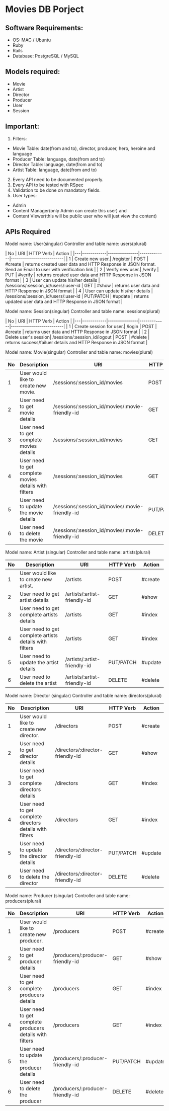 # Movies DB Porject

## Software Requirements:
  * OS: MAC / Ubuntu
  * Ruby
  * Rails
  * Database: PostgreSQL / MySQL

## Models required:

  * Movie
  * Artist
  * Director
  * Producer
  * User
  * Session

## Important:

  1) Filters:

  * Movie Table: date(from and to), director, producer, hero, heroine and language
  * Producer Table: language, date(from and to)
  * Director Table: language, date(from and to)
  * Artist Table: language, date(from and to)
  2) Every API need to be documented properly.
  3) Every API to be tested with RSpec
  4) Validation to be done on mandatory fields.
  5) User types:
  * Admin
  * Content Manager(only Admin can create this user) and
  * Content Viewer(this will be public user who will just view the content)

## APIs Required

Model name: User(singular)
Controller and table name: users(plural)

| No | URI | HTTP Verb | Action |
|---|------------|---------------|-------------|--------------------------|
| 1 | Create new user.| /register | POST | #create | returns created user data and HTTP Response in JSON format. Send an Email to user with verification link |
| 2 | Verify new user.| /verify | PUT | #verify | returns created user data and HTTP Response in JSON format |
| 3 | User can update his/her details | /sessions/:session_id/users/:user-id | GET | #show | returns user data  and HTTP Response in JSON format |
| 4 | User can update his/her details | /sessions/:session_id/users/:user-id | PUT/PATCH | #update | returns updated user data and HTTP Response  in JSON format |

Model name: Session(singular)
Controller and table name: sessions(plural)

| No | URI | HTTP Verb | Action |
|---|------------|---------------|-------------|--------------------------|
| 1 | Create session for user.| /login | POST | #create | returns user data and HTTP Response in JSON format |
| 2 | Delete user's session| /sessions/:session_id/logout | POST | #delete | returns success/failuer details and HTTP Response in JSON format |


Model name: Movie(singular)
Controller and table name: movies(plural)

| No | Description | URI | HTTP Verb | Action |
|---|------------|---------------|-------------|--------------------------|
| 1 | User would like to create new movie.| /sessions/:session_id/movies | POST | #create | returns created movie data and HTTP Response in JSON format |
| 2 | User need to get movie details | /sessions/:session_id/movies/:movie-friendly-id | GET | #show | returns movie data  and HTTP Response in JSON format |
| 3 | User need to get complete movies details | /sessions/:session_id/movies | GET | #index | returns movies data and HTTP Response  in JSON format |
| 4 | User need to get complete movies details with filters | /sessions/:session_id/movies | GET | #index | returns filtered movies data and HTTP Response  in JSON format |
| 5 | User need to update the movie details | /sessions/:session_id/movies/:movie-friendly-id | PUT/PATCH | #update | returns updated movie data and HTTP Response  in JSON format |
| 6 | User need to delete the movie | /sessions/:session_id/movies/:movie-friendly-id | DELETE | #delete | returns success or failure message and HTTP Response in JSON format |


Model name: Artist (singular)
Controller and table name: artists(plural)

| No | Description | URI | HTTP Verb | Action |
|---|------------|---------------|-------------|--------------------------|
| 1 | User would like to create new artist.| /artists | POST | #create | returns created artist data and HTTP Response in JSON format |
| 2 | User need to get artist details | /artists/:artist-friendly-id | GET | #show | returns artist data  and HTTP Response in JSON format |
| 3 | User need to get complete artists details | /artists | GET | #index | returns artists data and HTTP Response  in JSON format |
| 4 | User need to get complete artists details with filters | /artists | GET | #index | returns filtered artists data and HTTP Response  in JSON format |
| 5 | User need to update the artist details | /artists/:artist-friendly-id | PUT/PATCH | #update | returns updated artist data and HTTP Response  in JSON format |
| 6 | User need to delete the artist | /artists/:artist-friendly-id | DELETE | #delete | returns success or failure message and HTTP Response in JSON format |


Model name: Director (singular)
Controller and table name: directors(plural)

| No | Description | URI | HTTP Verb | Action |
|---|------------|---------------|-------------|--------------------------|
| 1 | User would like to create new director.| /directors | POST | #create | returns created director data and HTTP Response in JSON format |
| 2 | User need to get director details | /directors/:director-friendly-id | GET | #show | returns director data  and HTTP Response in JSON format |
| 3 | User need to get complete directors details | /directors | GET | #index | returns directors data and HTTP Response  in JSON format |
| 4 | User need to get complete directors details with filters | /directors | GET | #index | returns filtered directors data and HTTP Response  in JSON format |
| 5 | User need to update the director details | /directors/:director-friendly-id | PUT/PATCH | #update | returns updated director data and HTTP Response  in JSON format |
| 6 | User need to delete the director | /directors/:director-friendly-id | DELETE | #delete | returns success or failure message and HTTP Response in JSON format |


Model name: Producer (singular)
Controller and table name: producers(plural)

| No | Description | URI | HTTP Verb | Action |
|---|------------|---------------|-------------|--------------------------|
| 1 | User would like to create new producer.| /producers | POST | #create | returns created producer data and HTTP Response in JSON format |
| 2 | User need to get producer details | /producers/:producer-friendly-id | GET | #show | returns producer data  and HTTP Response in JSON format |
| 3 | User need to get complete producers details | /producers | GET | #index | returns producers data and HTTP Response  in JSON format |
| 4 | User need to get complete producers details with filters | /producers | GET | #index | returns filtered producers data and HTTP Response  in JSON format |
| 5 | User need to update the producer details | /producers/:producer-friendly-id | PUT/PATCH | #update | returns updated producer data and HTTP Response  in JSON format |
| 6 | User need to delete the producer | /producers/:producer-friendly-id | DELETE | #delete | returns success or failure message and HTTP Response in JSON format |
